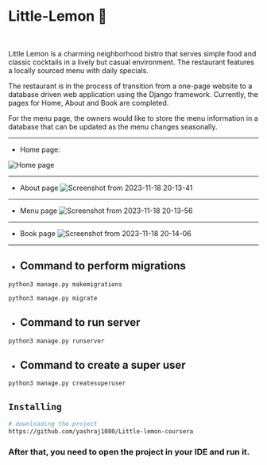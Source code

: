 # Little-Lemon 🍋

<br>

Little Lemon is a charming neighborhood bistro that serves simple food and classic cocktails in a lively but casual environment. The restaurant features a locally sourced menu with daily specials. 

The restaurant is in the process of transition from a one-page website to a database driven web application using the Django framework. Currently, the pages for Home, About and Book are completed.

For the menu page, the owners would like to store the menu information in a database that can be updated as the menu changes seasonally. 

<hr>

- Home page:

![Home page](https://github.com/GergesHany/Little-Lemon/assets/105644935/ed14c250-a77c-4f11-bd07-c7aeb5898210)


<hr>

- About page
![Screenshot from 2023-11-18 20-13-41](https://github.com/GergesHany/Little-Lemon/assets/105644935/13110508-5417-4162-bc9a-06342db9dff9)

<hr>

- Menu page
![Screenshot from 2023-11-18 20-13-56](https://github.com/GergesHany/Little-Lemon/assets/105644935/655d249c-ab6b-42dc-9b09-a0e921144518)

<hr>

- Book page
![Screenshot from 2023-11-18 20-14-06](https://github.com/GergesHany/Little-Lemon/assets/105644935/ceb3f6f3-6f18-417e-90b3-8d38862b7fb0)

<hr>

- ## Command to perform migrations
`python3 manage.py makemigrations`

`python3 manage.py migrate`

- ## Command to run server
`python3 manage.py runserver`

- ## Command to create a super user
`python3 manage.py createsuperuser`


## `Installing`
```bash
# downloading the project
https://github.com/yashraj1080/Little-lemon-coursera
```
### After that, you need to open the project in your IDE and run it.



